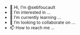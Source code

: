 - 👋 Hi, I’m @sebfoucault
- 👀 I’m interested in ...
- 🌱 I’m currently learning ...
- 💞️ I’m looking to collaborate on ...
- 📫 How to reach me ...

<!---
sebfoucault/sebfoucault is a ✨ special ✨ repository because its `README.md` (this file) appears on your GitHub profile.
You can click the Preview link to take a look at your changes.
--->
